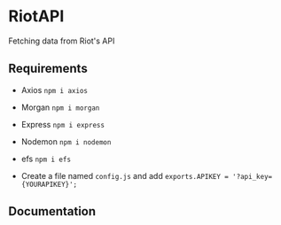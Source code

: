 # RiotAPI

Fetching data from Riot's API

## Requirements

-  Axios `npm i axios`
-  Morgan `npm i morgan`
-  Express `npm i express`
-  Nodemon `npm i nodemon`
-  efs `npm i efs`

-  Create a file named `config.js` and add `exports.APIKEY = '?api_key={YOURAPIKEY}';`

## Documentation
